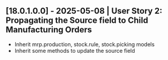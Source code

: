 ## [18.0.1.0.0] - 2025-05-08 | User Story 2: Propagating the Source field to Child Manufacturing Orders

- Inherit mrp.production, stock.rule, stock.picking models
- Inherit some methods to update the source field